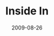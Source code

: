 ---
layout: music 
title: "Inside In"
series: "Inside Out"
date: 2009-08-26 
description: "Brian Tome shares the dynamics of growth and why crossroads is designed to be an environment for growth."
audio: "http://s3.amazonaws.com/crossroadsaudiomessages/InsideOut2.mp3"
audio-duration: "40:00"
src: "http://www.crossroads.net/players/media/mediumHz/InsideOut_190x110.jpg"
---